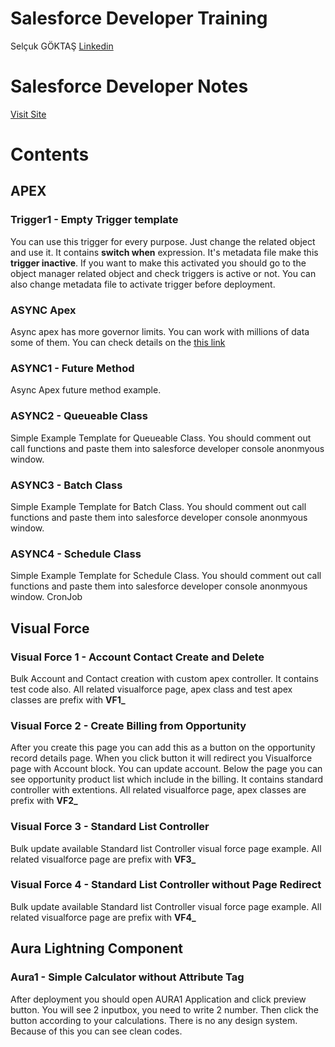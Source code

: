 # Salesforce Developer Training

Selçuk GÖKTAŞ [Linkedin](https://www.linkedin.com/in/selcukgoktas/) 


# Salesforce Developer Notes

[Visit Site](https://selcukgoktas.github.io/Salesforce-Developer-Guide/)


# Contents

## APEX


### Trigger1 - Empty Trigger template
You can use this trigger for every purpose. Just change the related object and use it. 
It contains **switch when** expression. It's metadata file make this **trigger inactive**.
If you want to make this activated you should go to the object manager related object and check triggers is active or not. 
You can also change metadata file to activate trigger before deployment.   

### ASYNC Apex
Async apex has more governor limits. You can work with millions of data some of them. You can check details on the [this link](https://selcukgoktas.github.io/Salesforce-Developer-Guide/Salesforce%20Developer%20(Module)/APEX%20Async%2083ade181e8164901995d57ec616ae221.html)

### ASYNC1 - Future Method
Async Apex future method example.

### ASYNC2 - Queueable Class
Simple Example Template for Queueable Class. You should comment out call functions and paste them into salesforce developer console anonmyous window.

### ASYNC3 - Batch Class
Simple Example Template for Batch Class. You should comment out call functions and paste them into salesforce developer console anonmyous window.

### ASYNC4 - Schedule Class
Simple Example Template for Schedule Class. You should comment out call functions and paste them into salesforce developer console anonmyous window.
CronJob

## Visual Force
### Visual Force 1 - Account Contact Create and Delete 
Bulk Account and Contact creation with custom apex controller. It contains test code also.
All related visualforce page, apex class and test apex classes are prefix with **VF1_**

### Visual Force 2 - Create Billing from Opportunity
After you create this page you can add this as a button on the opportunity record details page.
When you click button it will redirect you Visualforce page with Account block. You can update account. 
Below the page you can see opportunity product list which include in the billing. 
It contains standard controller with extentions. 
All related visualforce page, apex classes  are prefix with **VF2_**

### Visual Force 3 - Standard List Controller
Bulk update available Standard list Controller visual force page example. 
All related visualforce page are prefix with **VF3_**

### Visual Force 4 - Standard List Controller without Page Redirect 
Bulk update available Standard list Controller visual force page example. 
All related visualforce page are prefix with **VF4_**


## Aura Lightning Component
### Aura1 - Simple Calculator without Attribute Tag
After deployment you should open AURA1 Application and click preview button.
You will see 2 inputbox, you need to write 2 number. Then click the button according to your calculations. 
There is no any design system. Because of this you can see clean codes. 


